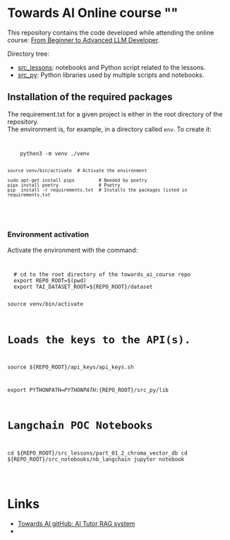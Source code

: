 # Towards AI Online course "" #
<p>
This repository contains the code developed while attending the online course:
<a href="https://academy.towardsai.net/courses/beginner-to-advanced-llm-dev" target="_blank">From Beginner to Advanced LLM Developer</a>.
</p>

Directory tree:
<ul>
<li><a href="src_lessons" target="_blank">src_lessons</a>: notebooks and Python script related to the lessons. </li>
<li><a href="src_py" target="_blank">src_py</a>: Python libraries used by multiple scripts and notebooks. </li>
</ul>

## Installation of the required packages

The requirement.txt for a given project is either in the root directory of the repository.<br>
The environment is, for example, in a directory called <code>env</code>. To create it:<br>

<code>
<pre>
    python3 -m venv ./venv

    source venv/bin/activate  # Activate the environment

    sudo apt-get install pipx         # Needed by poetry
    pipx install poetry               # Poetry
    pip  install -r requirements.txt  # Installs the packages listed in requirements.txt
</pre>
</code>


### Environment activation
Activate the environment with the command:

<code>
<pre>
  # cd to the root directory of the towards_ai_course repo
  export REPO_ROOT=$(pwd)
  export TAI_DATASET_ROOT=${REPO_ROOT}/dataset

  source venv/bin/activate

  # Loads the keys to the API(s).
  source ${REPO_ROOT}/api_keys/api_keys.sh

  export PYTHONPATH=${PYTHONPATH}:${REPO_ROOT}/src_py/lib

  # Langchain POC Notebooks
  cd ${REPO_ROOT}/src_lessons/part_01_2_chroma_vector_db
  cd ${REPO_ROOT}/src_notebooks/nb_langchain
  jupyter notebook
</pre>
</code>


# Links
<ul>
  <li> <a target="_blank" href="https://github.com/towardsai/ai-tutor-rag-system">Towards AI gitHub: AI Tutor RAG system</a> </li>
  <li> <a target="_blank" href=""></a> </li>
</ul>
